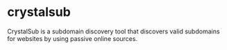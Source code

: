 # crystalsub
CrystalSub is a subdomain discovery tool that discovers valid subdomains for websites by using passive online sources.
